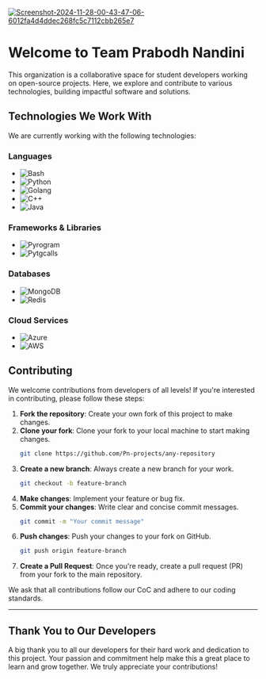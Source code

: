 <a href="https://ibb.co/qnDvSZk"><img src="https://i.ibb.co/xs2Nk4J/Screenshot-2024-11-28-00-43-47-06-6012fa4d4ddec268fc5c7112cbb265e7.jpg" alt="Screenshot-2024-11-28-00-43-47-06-6012fa4d4ddec268fc5c7112cbb265e7" border="0"></a>

# Welcome to Team Prabodh Nandini

This organization is a collaborative space for student developers working on open-source projects. Here, we explore and contribute to various technologies, building impactful software and solutions.

## Technologies We Work With

We are currently working with the following technologies:

### Languages

- ![Bash](https://img.shields.io/badge/Bash-4EAA25?style=flat-square&logo=bash&logoColor=white)
- ![Python](https://img.shields.io/badge/Python-3776AB?style=flat-square&logo=python&logoColor=white)
- ![Golang](https://img.shields.io/badge/Go-00ADD8?style=flat-square&logo=go&logoColor=white)
- ![C++](https://img.shields.io/badge/C%2B%2B-00599C?style=flat-square&logo=c%2B%2B&logoColor=white)
- ![Java](https://img.shields.io/badge/Java-007396?style=flat-square&logo=java&logoColor=white)

### Frameworks & Libraries

- ![Pyrogram](https://img.shields.io/badge/Pyrogram-1e2a47?style=flat-square&logo=python&logoColor=white)
- ![Pytgcalls](https://img.shields.io/badge/Pytgcalls-000000?style=flat-square&logo=python&logoColor=white)

### Databases

- ![MongoDB](https://img.shields.io/badge/MongoDB-47A248?style=flat-square&logo=mongodb&logoColor=white)
- ![Redis](https://img.shields.io/badge/Redis-DC382D?style=flat-square&logo=redis&logoColor=white)

### Cloud Services

- ![Azure](https://img.shields.io/badge/Azure-0089D6?style=flat-square&logo=azure&logoColor=white)
- ![AWS](https://img.shields.io/badge/AWS-232F3E?style=flat-square&logo=amazonaws&logoColor=white)

## Contributing

We welcome contributions from developers of all levels! If you're interested in contributing, please follow these steps:

1. **Fork the repository**: Create your own fork of this project to make changes.
2. **Clone your fork**: Clone your fork to your local machine to start making changes.
    ```bash
    git clone https://github.com/Pn-projects/any-repository
    ```
3. **Create a new branch**: Always create a new branch for your work.
    ```bash
    git checkout -b feature-branch
    ```
4. **Make changes**: Implement your feature or bug fix.
5. **Commit your changes**: Write clear and concise commit messages.
    ```bash
    git commit -m "Your commit message"
    ```
6. **Push changes**: Push your changes to your fork on GitHub.
    ```bash
    git push origin feature-branch
    ```
7. **Create a Pull Request**: Once you're ready, create a pull request (PR) from your fork to the main repository.

We ask that all contributions follow our CoC and adhere to our coding standards.

---

## Thank You to Our Developers

A big thank you to all our developers for their hard work and dedication to this project. Your passion and commitment help make this a great place to learn and grow together. We truly appreciate your contributions!

